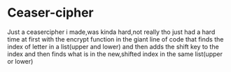 # Ceaser-cipher
Just a ceasercipher i made,was kinda hard,not really tho just had a hard time at first with the encrypt function in the giant line of code that finds the index of letter in a 
list(upper and lower) and then adds the shift key to the index and then finds what is in the new,shifted index in the same list(upper or lower)
